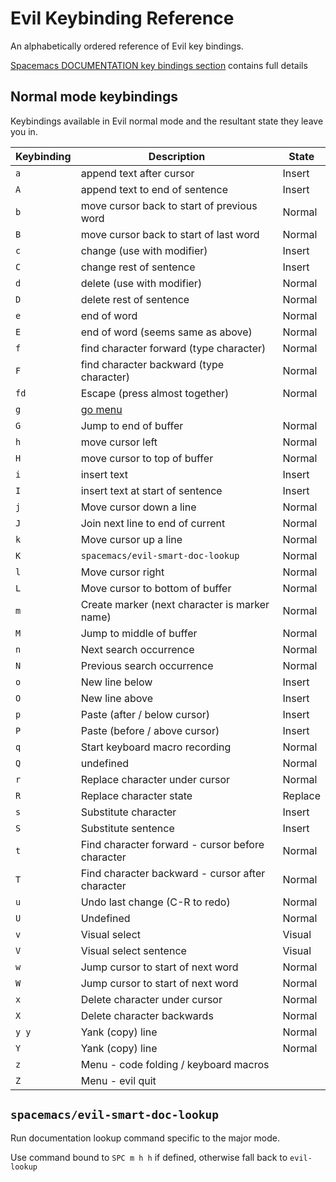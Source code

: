 # Evil Keybinding Reference
An alphabetically ordered reference of Evil key bindings.

[Spacemacs DOCUMENTATION key bindings section](https://github.com/syl20bnr/spacemacs/blob/develop/doc/DOCUMENTATION.org#key-bindings) contains full details

## Normal mode keybindings

Keybindings available in Evil normal mode and the resultant state they leave you in.

| Keybinding | Description                                      | State   |
|------------|--------------------------------------------------|---------|
| `a`        | append text after cursor                         | Insert  |
| `A`        | append text to end of sentence                   | Insert  |
| `b`        | move cursor back to start of previous word       | Normal  |
| `B`        | move cursor back to start of last word           | Normal  |
| `c`        | change (use with modifier)                       | Insert  |
| `C`        | change rest of sentence                          | Insert  |
| `d`        | delete (use with modifier)                       | Normal  |
| `D`        | delete rest of sentence                          | Normal  |
| `e`        | end of word                                      | Normal  |
| `E`        | end of word  (seems same as above)               | Normal  |
| `f`        | find character forward (type character)          | Normal  |
| `F`        | find character backward (type character)         | Normal  |
| `fd`       | Escape (press almost together)                   | Normal  |
| `g`        | [go menu](/editing/evil-tools/g-menu.md)       |         |
| `G`        | Jump to end of buffer                            | Normal  |
| `h`        | move cursor left                                 | Normal  |
| `H`        | move cursor to top of buffer                     | Normal  |
| `i`        | insert text                                      | Insert  |
| `I`        | insert text at start of sentence                 | Insert  |
| `j`        | Move cursor down a line                          | Normal  |
| `J`        | Join next line to end of current                 | Normal  |
| `k`        | Move cursor up a line                            | Normal  |
| `K`        | `spacemacs/evil-smart-doc-lookup`                | Normal  |
| `l`        | Move cursor right                                | Normal  |
| `L`        | Move cursor to bottom of buffer                  | Normal  |
| `m`        | Create marker (next character is marker name)    | Normal  |
| `M`        | Jump to middle of buffer                         | Normal  |
| `n`        | Next search occurrence                           | Normal  |
| `N`        | Previous search occurrence                       | Normal  |
| `o`        | New line below                                   | Insert  |
| `O`        | New line above                                   | Insert  |
| `p`        | Paste (after / below cursor)                     | Insert  |
| `P`        | Paste (before / above cursor)                    | Insert  |
| `q`        | Start keyboard macro recording                   | Normal  |
| `Q`        | undefined                                        | Normal  |
| `r`        | Replace character under cursor                   | Normal  |
| `R`        | Replace character state                          | Replace |
| `s`        | Substitute character                             | Insert  |
| `S`        | Substitute sentence                              | Insert  |
| `t`        | Find character forward - cursor before character | Normal  |
| `T`        | Find character backward - cursor after character | Normal  |
| `u`        | Undo last change (C-R to redo)                   | Normal  |
| `U`        | Undefined                                        | Normal  |
| `v`        | Visual select                                    | Visual  |
| `V`        | Visual select sentence                           | Visual  |
| `w`        | Jump cursor to start of next word                | Normal  |
| `W`        | Jump cursor to start of next word                | Normal  |
| `x`        | Delete character under cursor                    | Normal  |
| `X`        | Delete character backwards                       | Normal  |
| `y y`      | Yank (copy) line                                 | Normal  |
| `Y`        | Yank (copy) line                                 | Normal  |
| `z`        | Menu - code folding / keyboard macros            |         |
| `Z`        | Menu - evil quit                                 |         |



## `spacemacs/evil-smart-doc-lookup`

Run documentation lookup command specific to the major mode.

Use command bound to `SPC m h h` if defined, otherwise fall back to `evil-lookup`
